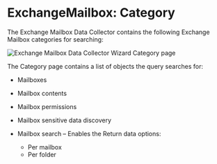 # ExchangeMailbox: Category

The Exchange Mailbox Data Collector contains the following Exchange Mailbox categories for
searching:

![Exchange Mailbox Data Collector Wizard Category page](/img/product_docs/accessanalyzer/admin/datacollector/adinventory/category.webp)

The Category page contains a list of objects the query searches for:

- Mailboxes
- Mailbox contents
- Mailbox permissions
- Mailbox sensitive data discovery
- Mailbox search – Enables the Return data options:

  - Per mailbox
  - Per folder

